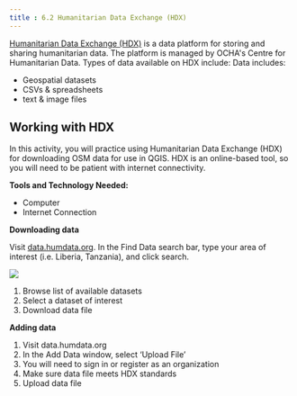 ```yaml
---
title : 6.2 Humanitarian Data Exchange (HDX)
---
```


[Humanitarian Data Exchange (HDX)](https://data.humdata.org/) is a data platform for storing and sharing humanitarian data. The platform is managed by OCHA's Centre for Humanitarian Data. Types of data available on HDX include: Data includes: 

* Geospatial datasets
* CSVs & spreadsheets
* text & image files
 



## Working with HDX

In this activity, you will practice using Humanitarian Data Exchange (HDX) for downloading OSM data for use in QGIS. HDX is an online-based tool, so you will need to be patient with internet connectivity. 

**Tools and Technology Needed:**

* Computer
* Internet Connection

**Downloading data** 

Visit [data.humdata.org](https://data.humdata.org/). In the Find Data search bar, type your area of interest (i.e. Liberia, Tanzania), and click search.

![](/images/data-export/HDX3.gif)

1. Browse list of available datasets
1. Select a dataset of interest 
1. Download data file

**Adding data**

1. Visit data.humdata.org
1. In the Add Data window, select ‘Upload File’
1. You will need to sign in or register as an organization 
1. Make sure data file meets HDX standards 
1. Upload data file

